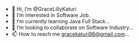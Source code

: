 - 👋 Hi, I’m @GraceLillyKaturi
- 👀 I’m interested in Software Job.
- 🌱 I’m currently learning Java Full Stack...
- 💞️ I’m looking to collaborate on Software Industry...
- 📫 How to reach me gracekaturi98@gmail.com...

<!---
GraceLillyKaturi/GraceLillyKaturi is a ✨ special ✨ repository because its `README.md` (this file) appears on your GitHub profile.
You can click the Preview link to take a look at your changes.
--->

